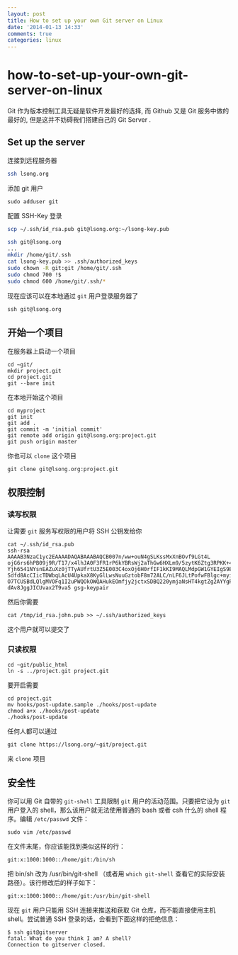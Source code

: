 ```yaml
---
layout: post
title: How to set up your own Git server on Linux
date: '2014-01-13 14:33'
comments: true
categories: linux
---
```


# how-to-set-up-your-own-git-server-on-linux

Git 作为版本控制工具无疑是软件开发最好的选择, 而 Github 又是 Git 服务中做的最好的, 但是这并不妨碍我们搭建自己的 Git Server .

## Set up the server

连接到远程服务器

```bash
ssh lsong.org
```

添加 git 用户

```text
sudo adduser git
```

配置 SSH-Key 登录

```bash
scp ~/.ssh/id_rsa.pub git@lsong.org:~/lsong-key.pub

ssh git@lsong.org
...
mkdir /home/git/.ssh
cat lsong-key.pub >> .ssh/authorized_keys
sudo chown -R git:git /home/git/.ssh
sudo chmod 700 !$
sudo chmod 600 /home/git/.ssh/*
```

现在应该可以在本地通过 `git` 用户登录服务器了

```text
ssh git@lsong.org
```

## 开始一个项目

在服务器上启动一个项目

```text
cd ~git/
mkdir project.git
cd project.git
git --bare init
```

在本地开始这个项目

```text
cd myproject
git init
git add .
git commit -m 'initial commit'
git remote add origin git@lsong.org:project.git
git push origin master
```

你也可以 `clone` 这个项目

```text
git clone git@lsong.org:project.git
```

## 权限控制

### 读写权限

让需要 `git` 服务写权限的用户将 SSH 公钥发给你

```text
cat ~/.ssh/id_rsa.pub
ssh-rsa AAAAB3NzaC1yc2EAAAADAQABAAABAQCB007n/ww+ouN4gSLKssMxXnBOvf9LGt4L
ojG6rs6hPB09j9R/T17/x4lhJA0F3FR1rP6kYBRsWj2aThGw6HXLm9/5zytK6Ztg3RPKK+4k
Yjh6541NYsnEAZuXz0jTTyAUfrtU3Z5E003C4oxOj6H0rfIF1kKI9MAQLMdpGW1GYEIgS9Ez
Sdfd8AcCIicTDWbqLAcU4UpkaX8KyGlLwsNuuGztobF8m72ALC/nLF6JLtPofwFBlgc+myiv
O7TCUSBdLQlgMVOFq1I2uPWQOkOWQAHukEOmfjy2jctxSDBQ220ymjaNsHT4kgtZg2AYYgPq
dAv8JggJICUvax2T9va5 gsg-keypair
```

然后你需要

```text
cat /tmp/id_rsa.john.pub >> ~/.ssh/authorized_keys
```

这个用户就可以提交了

### 只读权限

```text
cd ~git/public_html
ln -s ../project.git project.git
```

要开启需要

```text
cd project.git
mv hooks/post-update.sample ./hooks/post-update
chmod a+x ./hooks/post-update
./hooks/post-update
```

任何人都可以通过

```text
git clone https://lsong.org/~git/project.git
```

来 `clone` 项目

## 安全性

你可以用 Git 自带的 `git-shell` 工具限制 `git` 用户的活动范围。只要把它设为 `git` 用户登入的 shell，那么该用户就无法使用普通的 bash 或者 csh 什么的 shell 程序。编辑 `/etc/passwd` 文件：

```text
sudo vim /etc/passwd
```

在文件末尾，你应该能找到类似这样的行：

```text
git:x:1000:1000::/home/git:/bin/sh
```

把 bin/sh 改为 /usr/bin/git-shell （或者用 `which git-shell` 查看它的实际安装路径）。该行修改后的样子如下：

```text
git:x:1000:1000::/home/git:/usr/bin/git-shell
```

现在 `git` 用户只能用 SSH 连接来推送和获取 Git 仓库，而不能直接使用主机 shell。尝试普通 SSH 登录的话，会看到下面这样的拒绝信息：

```text
$ ssh git@gitserver
fatal: What do you think I am? A shell?
Connection to gitserver closed.
```

